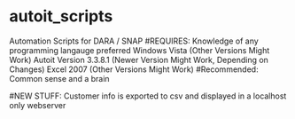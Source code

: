 autoit_scripts
==============

Automation Scripts for DARA / SNAP
#REQUIRES:
Knowledge of any programming langauge preferred
Windows Vista (Other Versions Might Work)
Autoit Version 3.3.8.1 (Newer Version Might Work, Depending on Changes)
Excel 2007 (Other Versions Might Work)
#Recommended:
Common sense and a brain

#NEW STUFF:
Customer info is exported to csv and displayed in a localhost only webserver
